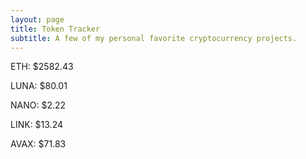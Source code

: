 ```yaml
---
layout: page
title: Token Tracker
subtitle: A few of my personal favorite cryptocurrency projects.
---
```


<!--BEGINCRYPTOINPUT-->
ETH: $2582.43

LUNA: $80.01

NANO: $2.22

LINK: $13.24

AVAX: $71.83

<!--ENDCRYPTOINPUT-->
